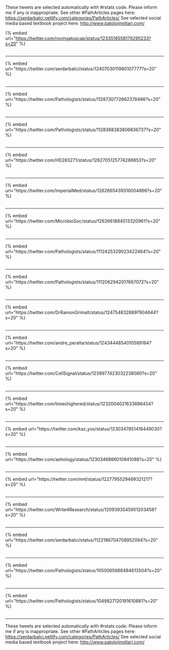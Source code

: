 

These tweets are selected automatically with #rstats code. Please inform me if any is inappropriate.
See other #PathArticles pages here: https://serdarbalci.netlify.com/categories/PathArticles/ 
See selected social media based textbook project here: http://www.patolojinotlari.com/

{% embed url="https://twitter.com/rovingatuscap/status/1233516558179295233?s=20" %}<br>
<br>
<hr>
{% embed url="https://twitter.com/serdarbalci/status/1240703011980107777?s=20" %}<br>
<br>
<hr>
{% embed url="https://twitter.com/Pathologists/status/1128730772662378496?s=20" %}<br>
<br>
<hr>
{% embed url="https://twitter.com/Pathologists/status/1128368383806836737?s=20" %}<br>
<br>
<hr>
{% embed url="https://twitter.com/HD283271/status/1262705125774286853?s=20" %}<br>
<br>
<hr>
{% embed url="https://twitter.com/ImperialMed/status/1262665439316004866?s=20" %}<br>
<br>
<hr>
{% embed url="https://twitter.com/MicrobioSoc/status/1262661884513320961?s=20" %}<br>
<br>
<hr>
{% embed url="https://twitter.com/Pathologists/status/1112425329023422464?s=20" %}<br>
<br>
<hr>
{% embed url="https://twitter.com/Pathologists/status/1112062942017667072?s=20" %}<br>
<br>
<hr>
{% embed url="https://twitter.com/DrRamonGrimalt/status/1247548328897904644?s=20" %}<br>
<br>
<hr>
{% embed url="https://twitter.com/andre_peralta/status/1243444854010589184?s=20" %}<br>
<br>
<hr>
{% embed url="https://twitter.com/CellSignal/status/1239977423032238080?s=20" %}<br>
<br>
<hr>
{% embed url="https://twitter.com/timeshighered/status/1232004021633896454?s=20" %}<br>
<br>
<hr>
{% embed url="https://twitter.com/kaz_yos/status/1230347851416449030?s=20" %}<br>
<br>
<hr>
{% embed url="https://twitter.com/aetiology/status/1230346866010841088?s=20" %}<br>
<br>
<hr>
{% embed url="https://twitter.com/mnt/status/1227795529469321217?s=20" %}<br>
<br>
<hr>
{% embed url="https://twitter.com/Write4Research/status/1209393545901203458?s=20" %}<br>
<br>
<hr>
{% embed url="https://twitter.com/serdarbalci/status/1122186704708952064?s=20" %}<br>
<br>
<hr>
{% embed url="https://twitter.com/Pathologists/status/1050065686494613504?s=20" %}<br>
<br>
<hr>
{% embed url="https://twitter.com/Pathologists/status/1049827120191610881?s=20" %}<br>
<br>
<hr>


These tweets are selected automatically with #rstats code. Please inform me if any is inappropriate.
See other #PathArticles pages here: https://serdarbalci.netlify.com/categories/PathArticles/ 
See selected social media based textbook project here: http://www.patolojinotlari.com/
